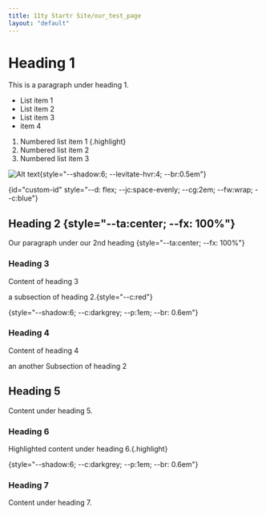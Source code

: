 ```yaml
---
title: 11ty Startr Site/our_test_page 
layout: "default"
---
```


<style>
    .highlight {
        background: url("data:image/svg+xml;charset=utf-8,%3Csvg xmlns='http://www.w3.org/2000/svg' width='96' height='48' viewBox='0 0 300 150'%3E%3Cpath fill='%23ffe1a1' d='m 0.43553628,48 c 0,2.09 -0.23373225,6.99 0.66780642,8.72 3.3279018,6.46 15.0145143,-0.08 22.7054173,6.28 -2.404104,0.18 -11.074456,0.87 -12.465719,2.02 -4.2071806,2.86 -0.567636,11.33 0,14.98 v 6 l 20.256793,1 c -0.07791,1.88 0.06678,4.04 -1.135271,5.69 -1.636125,2.24 -4.26283,2.06 -7.112138,3.51 -4.741425,2.41 -6.36642,6.02 -5.843305,10.8 l 2.982868,16.41 c 2.00342,2.34 11.118976,4.54 14.446878,4.59 h 48.972468 c 1.202052,-6.44 4.630124,-6.2 11.130107,-5.96 L 108.39756,123 h 21.14721 l 60.10257,-1 c 14.00169,-0.03 7.14553,-2.97 21.14722,-3 H 257.541 l 16.69516,-1 c 1.7029,-8.9 8.91521,-4.63 13.80133,-8.85 2.45975,-2.12 2.11471,-8.3 1.78081,-11.15 l 8.90409,-1 c 0,-2.9 0.28938,-8.45 -0.82362,-10.98 -3.08305,-7.04 -16.28336,-9.14 -23.66261,-10.02 7.95802,-6.81 20.47939,-2.97 18.75422,-13.96 -0.42294,-2.69 -1.24657,-3.19 -3.17208,-5.04 10.77394,-3.23 10.01709,-2.72 10.01709,-13 L 274.23616,42.38 C 265.33207,40.84 266.97932,38.03 248.63692,38 l -51.1985,1 -13.35613,0.82 L 164.0481,38 h -34.50333 c -12.35442,0.02 -8.72601,1.4 -16.69516,2.67 L 95.041441,42.17 83.911334,43.83 50.521016,45 22.695748,48 Z'/%3E%3C/svg%3E") no-repeat center;
        background-size: cover;
        width: fit-content;
    }
</style>

# Heading 1

This is a paragraph under heading 1.

- List item 1 
- List item 2
- List item 3
- item 4

1. Numbered list item 1 {.highlight}
2. Numbered list item 2
3. Numbered list item 3

![Alt text](/AI/vibrant-ai-education.png){style="--shadow:6; --levitate-hvr:4; --br:0.5em"}

{id="custom-id" style="--d: flex; --jc:space-evenly; --cg:2em; --fw:wrap; --c:blue"}

## Heading 2 {style="--ta:center; --fx: 100%"}

Our paragraph under our 2nd heading {style="--ta:center; --fx: 100%"}

### Heading 3

Content of heading 3

a subsection of heading 2.{style="--c:red"}

{style="--shadow:6; --c:darkgrey; --p:1em; --br: 0.6em"}

### Heading 4

Content of heading 4

an another Subsection of heading 2

## Heading 5

Content under heading 5.

### Heading 6

Highlighted content under heading 6.{.highlight}

{style="--shadow:6; --c:darkgrey; --p:1em; --br: 0.6em"}

### Heading 7

Content under heading 7.

